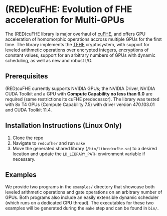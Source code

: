 # (RED)cuFHE: Evolution of FHE acceleration for Multi-GPUs
The (RED)cuFHE library is major overhaul of [cuFHE](https://github.com/vernamlab/cuFHE), and offers GPU acceleration of homomorphic operations accross multiple GPUs for the first time. The library implements the [TFHE](https://tfhe.github.io/tfhe/)
cryptosystem, with support for leveled arithmetic operations over encrypted integers, encryptions of constant values, support for an arbitrary numbers of GPUs with dynamic scheduling, as well as new and robust I/O. 

## Prerequisites
(RED)cuFHE currently supports NVIDIA GPUs; the NVIDIA Driver, NVIDIA CUDA
Toolkit and a GPU with **Compute Capability no less than 6.0** are required
(same restrictions its cuFHE predecessor). 
The library was tested with 8x T4 GPUs (Compute Capability 7.5) with
driver version 470.103.01 and CUDA Toolkit 11.4.

## Installation Instructions (Linux Only)
1. Clone the repo
2. Navigate to `redcufhe/` and run `make`
3. Move the generated shared library (`/bin/libredcufhe.so`) to a desired location and update the `LD_LIBRARY_PATH` environment variable if necessary.

## Examples
We provide two programs in the `examples/` directory that showcase both leveled
arithmetic operations and gate operations on an arbitrary number of GPUs. Both
programs also include an easily extensible dynamic scheduler (which runs on a
dedicated CPU thread). The executables for these two examples will be generated
during the `make` step and can be found in `bin/`. 
